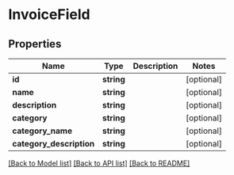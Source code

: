 # InvoiceField

## Properties
Name | Type | Description | Notes
------------ | ------------- | ------------- | -------------
**id** | **string** |  | [optional] 
**name** | **string** |  | [optional] 
**description** | **string** |  | [optional] 
**category** | **string** |  | [optional] 
**category_name** | **string** |  | [optional] 
**category_description** | **string** |  | [optional] 

[[Back to Model list]](../../README.md#documentation-for-models) [[Back to API list]](../../README.md#documentation-for-api-endpoints) [[Back to README]](../../README.md)

